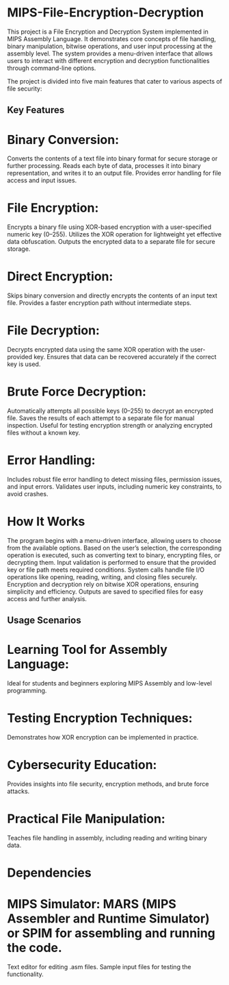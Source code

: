 # MIPS-File-Encryption-Decryption
This project is a File Encryption and Decryption System implemented in MIPS Assembly Language. It demonstrates core concepts of file handling, binary manipulation, bitwise operations, and user input processing at the assembly level. The system provides a menu-driven interface that allows users to interact with different encryption and decryption functionalities through command-line options.

The project is divided into five main features that cater to various aspects of file security:

## Key Features
# Binary Conversion:

Converts the contents of a text file into binary format for secure storage or further processing.
Reads each byte of data, processes it into binary representation, and writes it to an output file.
Provides error handling for file access and input issues.
# File Encryption:

Encrypts a binary file using XOR-based encryption with a user-specified numeric key (0–255).
Utilizes the XOR operation for lightweight yet effective data obfuscation.
Outputs the encrypted data to a separate file for secure storage.
# Direct Encryption:

Skips binary conversion and directly encrypts the contents of an input text file.
Provides a faster encryption path without intermediate steps.
# File Decryption:

Decrypts encrypted data using the same XOR operation with the user-provided key.
Ensures that data can be recovered accurately if the correct key is used.

# Brute Force Decryption:

Automatically attempts all possible keys (0–255) to decrypt an encrypted file.
Saves the results of each attempt to a separate file for manual inspection.
Useful for testing encryption strength or analyzing encrypted files without a known key.
# Error Handling:

Includes robust file error handling to detect missing files, permission issues, and input errors.
Validates user inputs, including numeric key constraints, to avoid crashes.
# How It Works
The program begins with a menu-driven interface, allowing users to choose from the available options.
Based on the user’s selection, the corresponding operation is executed, such as converting text to binary, encrypting files, or decrypting them.
Input validation is performed to ensure that the provided key or file path meets required conditions.
System calls handle file I/O operations like opening, reading, writing, and closing files securely.
Encryption and decryption rely on bitwise XOR operations, ensuring simplicity and efficiency.
Outputs are saved to specified files for easy access and further analysis.
## Usage Scenarios
# Learning Tool for Assembly Language:
Ideal for students and beginners exploring MIPS Assembly and low-level programming.
# Testing Encryption Techniques:
Demonstrates how XOR encryption can be implemented in practice.
# Cybersecurity Education:
Provides insights into file security, encryption methods, and brute force attacks.
# Practical File Manipulation:
Teaches file handling in assembly, including reading and writing binary data.
# Dependencies
# MIPS Simulator: MARS (MIPS Assembler and Runtime Simulator) or SPIM for assembling and running the code.
Text editor for editing .asm files.
Sample input files for testing the functionality.

